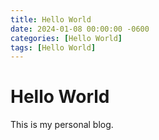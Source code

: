 ```yaml
---
title: Hello World
date: 2024-01-08 00:00:00 -0600
categories: [Hello World]
tags: [Hello World]
---
```


# Hello World

This is my personal blog.